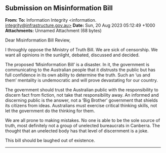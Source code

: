## Submission on Misinformation Bill

**From:**
**To:** Information Integrity <information. [integrity@infrastructure.gov.au>](mailto:information._integrity@infrastructure.gov.au)
**Date:** Sun, 20 Aug 2023 05:12:49 +1000
**Attachments:** Unnamed Attachment (68 bytes)

Dear Misinformation Bill Review,

I throughly oppose the Ministry of Truth Bill. We are sick of censorship. We want all opinions in the sunlight, debated,
discussed and decided.

The proposed ‘Misinformation Bill’ is a disaster. In it, the government is communicating to the Australian people that it
distrusts the public but has full confidence in its own ability to determine the truth. Such an ‘us and them’ mentality is
undemocratic and will prove devastating for our country.

The government should trust the Australian public with the responsibility to discern fact from fiction, not take that
responsibility away. An informed and discerning public is the answer, not a ‘Big Brother’ government that shields its
citizens from ideas. Australians must exercise critical thinking skills, not let the government do the thinking for them.

We are all prone to making mistakes. No one is able to be the sole source of truth, most definitely not a group of
unelected bureaucrats in Canberra. The thought that an unelected body has that level of discernment is a joke.

This bill should be laughed out of existence.


-----

